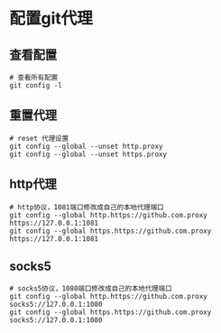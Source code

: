 # 配置git代理

## 查看配置

```shell
# 查看所有配置
git config -l
```

## 重置代理

```shell
# reset 代理设置
git config --global --unset http.proxy
git config --global --unset https.proxy
```

## http代理

```shell
# http协议，1081端口修改成自己的本地代理端口
git config --global http.https://github.com.proxy https://127.0.0.1:1081
git config --global https.https://github.com.proxy https://127.0.0.1:1081
```



## socks5

```shell
# socks5协议，1080端口修改成自己的本地代理端口
git config --global http.https://github.com.proxy socks5://127.0.0.1:1080
git config --global https.https://github.com.proxy socks5://127.0.0.1:1080

```

